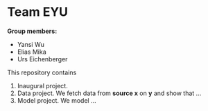 # Team EYU

**Group members:**
- Yansi Wu
- Elias Mika
- Urs Eichenberger

This repository contains  
1. Inaugural project. 
2. Data project. We fetch data from **source x** on **y** and show that ...
3. Model project. We model ...
